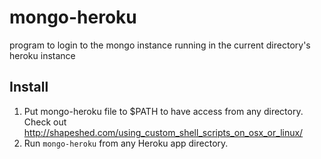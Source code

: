 mongo-heroku
============

program to login to the mongo instance running in the current directory's heroku instance

## Install

1. Put mongo-heroku file to $PATH to have access from any directory. Check out http://shapeshed.com/using_custom_shell_scripts_on_osx_or_linux/
2. Run ```mongo-heroku``` from any Heroku app directory.
